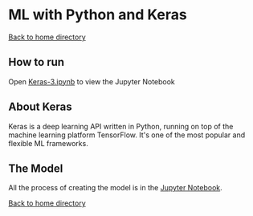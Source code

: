 # ML with Python and Keras

[Back to home directory](https://github.com/valentinsilvera/ai-basics)

## How to run

Open [Keras-3.ipynb](https://github.com/valentinsilvera/ai-basics/blob/main/Keras/Keras-3.ipynb) to view the Jupyter Notebook

## About Keras
Keras is a deep learning API written in Python, running on top of the machine learning platform TensorFlow. It's one of the most popular and flexible ML frameworks.

## The Model

All the process of creating the model is in the [Jupyter Notebook](https://github.com/valentinsilvera/ai-basics/blob/main/Keras/Keras-3.ipynb).


[Back to home directory](https://github.com/valentinsilvera/ai-basics)
